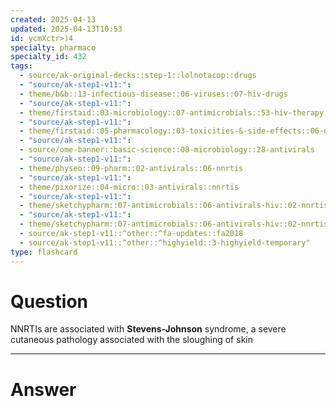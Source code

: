 ```yaml
---
created: 2025-04-13
updated: 2025-04-13T10:53
id: ycmXctr>)4
specialty: pharmaco
specialty_id: 432
tags:
  - source/ak-original-decks::step-1::lolnotacop::drugs
  - "source/ak-step1-v11:": 
  - theme/b&b::13-infectious-disease::06-viruses::07-hiv-drugs
  - "source/ak-step1-v11:": 
  - theme/firstaid::03-microbiology::07-antimicrobials::53-hiv-therapy
  - "source/ak-step1-v11:": 
  - theme/firstaid::05-pharmacology::03-toxicities-&-side-effects::06-drug-reactions---msk/skin/connect-tissue
  - "source/ak-step1-v11:": 
  - source/ome-banner::basic-science::08-microbiology::28-antivirals
  - "source/ak-step1-v11:": 
  - theme/physeo::09-pharm::02-antivirals::06-nnrtis
  - "source/ak-step1-v11:": 
  - theme/pixorize::04-micro::03-antivirals::nnrtis
  - "source/ak-step1-v11:": 
  - theme/sketchypharm::07-antimicrobials::06-antivirals-hiv::02-nnrtis
  - "source/ak-step1-v11:": 
  - theme/sketchypharm::07-antimicrobials::06-antivirals-hiv::02-nnrtis::zanki-extra
  - source/ak-step1-v11::^other::^fa-updates::fa2018
  - source/ak-step1-v11::^other::^highyield::3-highyield-temporary"
type: flashcard
---
```


# Question
NNRTIs are associated with **Stevens-Johnson** syndrome, a severe cutaneous pathology associated with the sloughing of skin

---

# Answer
